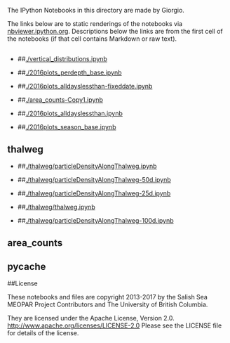 The IPython Notebooks in this directory are made by Giorgio.

The links below are to static renderings of the notebooks via
[nbviewer.ipython.org](http://nbviewer.ipython.org/).
Descriptions below the links are from the first cell of the notebooks
(if that cell contains Markdown or raw text).

## 
* ##[./vertical_distributions.ipynb](http://nbviewer.ipython.org/urls/bitbucket.org/salishsea/analysis-giorgio-2/raw/tip/notebooks/./vertical_distributions.ipynb)  
    
* ##[./2016plots_perdepth_base.ipynb](http://nbviewer.ipython.org/urls/bitbucket.org/salishsea/analysis-giorgio-2/raw/tip/notebooks/./2016plots_perdepth_base.ipynb)  
    
* ##[./2016plots_alldayslessthan-fixeddate.ipynb](http://nbviewer.ipython.org/urls/bitbucket.org/salishsea/analysis-giorgio-2/raw/tip/notebooks/./2016plots_alldayslessthan-fixeddate.ipynb)  
    
* ##[./area_counts-Copy1.ipynb](http://nbviewer.ipython.org/urls/bitbucket.org/salishsea/analysis-giorgio-2/raw/tip/notebooks/./area_counts-Copy1.ipynb)  
    
* ##[./2016plots_alldayslessthan.ipynb](http://nbviewer.ipython.org/urls/bitbucket.org/salishsea/analysis-giorgio-2/raw/tip/notebooks/./2016plots_alldayslessthan.ipynb)  
    
* ##[./2016plots_season_base.ipynb](http://nbviewer.ipython.org/urls/bitbucket.org/salishsea/analysis-giorgio-2/raw/tip/notebooks/./2016plots_season_base.ipynb)  
    
## thalweg
* ##[./thalweg/particleDensityAlongThalweg.ipynb](http://nbviewer.ipython.org/urls/bitbucket.org/salishsea/analysis-giorgio-2/raw/tip/notebooks/./thalweg/particleDensityAlongThalweg.ipynb)  
    
* ##[./thalweg/particleDensityAlongThalweg-50d.ipynb](http://nbviewer.ipython.org/urls/bitbucket.org/salishsea/analysis-giorgio-2/raw/tip/notebooks/./thalweg/particleDensityAlongThalweg-50d.ipynb)  
    
* ##[./thalweg/particleDensityAlongThalweg-25d.ipynb](http://nbviewer.ipython.org/urls/bitbucket.org/salishsea/analysis-giorgio-2/raw/tip/notebooks/./thalweg/particleDensityAlongThalweg-25d.ipynb)  
    
* ##[./thalweg/thalweg.ipynb](http://nbviewer.ipython.org/urls/bitbucket.org/salishsea/analysis-giorgio-2/raw/tip/notebooks/./thalweg/thalweg.ipynb)  
    
* ##[./thalweg/particleDensityAlongThalweg-100d.ipynb](http://nbviewer.ipython.org/urls/bitbucket.org/salishsea/analysis-giorgio-2/raw/tip/notebooks/./thalweg/particleDensityAlongThalweg-100d.ipynb)  
    
## area_counts
## __pycache__

##License

These notebooks and files are copyright 2013-2017
by the Salish Sea MEOPAR Project Contributors
and The University of British Columbia.

They are licensed under the Apache License, Version 2.0.
http://www.apache.org/licenses/LICENSE-2.0
Please see the LICENSE file for details of the license.
